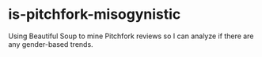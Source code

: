 # is-pitchfork-misogynistic
Using Beautiful Soup to mine Pitchfork reviews so I can analyze if there are any gender-based trends.
